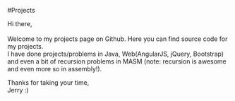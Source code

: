 #Projects

Hi there,  <br><br> Welcome to my projects page on Github. Here you can find source code for my projects. <br> 
I have done projects/problems in Java, Web(AngularJS, jQuery, Bootstrap) and even a bit of recursion problems in MASM (note: recursion is awesome and even more so in assembly!). 

Thanks for taking your time, <br> 
Jerry :)

